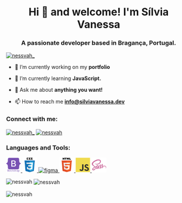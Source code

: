 <h1 align="center">Hi 👋 and welcome! I'm Sílvia Vanessa</h1>
<h3 align="center">A passionate developer based in Bragança, Portugal.</h3>

<p align="left"> <a href="https://twitter.com/nessvah_" target="blank"><img src="https://img.shields.io/twitter/follow/nessvah_?logo=twitter&style=for-the-badge" alt="nessvah_" /></a> </p>

- 🔭 I’m currently working on my **portfolio**

- 🌱 I’m currently learning **JavaScript.**

- 💬 Ask me about **anything you want!**

- 📫 How to reach me **info@silviavanessa.dev**

<h3 align="left">Connect with me:</h3>
<p align="left">
<a href="https://twitter.com/nessvah_" target="blank"><img align="center" src="https://raw.githubusercontent.com/rahuldkjain/github-profile-readme-generator/master/src/images/icons/Social/twitter.svg" alt="nessvah_" height="30" width="40" /></a>
<a href="https://linkedin.com/in/nessvah" target="blank"><img align="center" src="https://raw.githubusercontent.com/rahuldkjain/github-profile-readme-generator/master/src/images/icons/Social/linked-in-alt.svg" alt="nessvah" height="30" width="40" /></a>
</p>

<h3 align="left">Languages and Tools:</h3>
<p align="left"> <a href="https://getbootstrap.com" target="_blank" rel="noreferrer"> <img src="https://raw.githubusercontent.com/devicons/devicon/master/icons/bootstrap/bootstrap-plain-wordmark.svg" alt="bootstrap" width="40" height="40"/> </a> <a href="https://www.w3schools.com/css/" target="_blank" rel="noreferrer"> <img src="https://raw.githubusercontent.com/devicons/devicon/master/icons/css3/css3-original-wordmark.svg" alt="css3" width="40" height="40"/> </a> <a href="https://www.figma.com/" target="_blank" rel="noreferrer"> <img src="https://www.vectorlogo.zone/logos/figma/figma-icon.svg" alt="figma" width="40" height="40"/> </a> <a href="https://www.w3.org/html/" target="_blank" rel="noreferrer"> <img src="https://raw.githubusercontent.com/devicons/devicon/master/icons/html5/html5-original-wordmark.svg" alt="html5" width="40" height="40"/> </a> <a href="https://developer.mozilla.org/en-US/docs/Web/JavaScript" target="_blank" rel="noreferrer"> <img src="https://raw.githubusercontent.com/devicons/devicon/master/icons/javascript/javascript-original.svg" alt="javascript" width="40" height="40"/> </a> <a href="https://sass-lang.com" target="_blank" rel="noreferrer"> <img src="https://raw.githubusercontent.com/devicons/devicon/master/icons/sass/sass-original.svg" alt="sass" width="40" height="40"/> </a> </p>

<p><img align="left" src="https://github-readme-stats.vercel.app/api/top-langs?username=nessvah&show_icons=true&locale=en&layout=compact" alt="nessvah" /></p>

<p>&nbsp;<img align="center" src="https://github-readme-stats.vercel.app/api?username=nessvah&show_icons=true&locale=en" alt="nessvah" /></p>

<p><img align="center" src="https://github-readme-streak-stats.herokuapp.com/?user=nessvah&" alt="nessvah" /></p>
